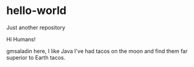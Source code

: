 # hello-world
Just another repository

Hi Humans!

gmsaladin here, I like Java
I've had tacos on the moon and find them far superior to Earth tacos.
